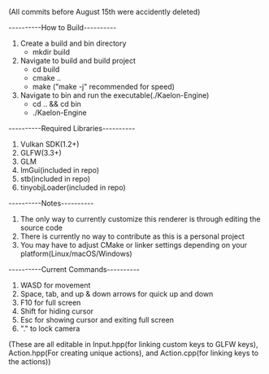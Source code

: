 
(All commits before August 15th were accidently deleted)

----------How to Build----------
1. Create a build and bin directory
    - mkdir build
2. Navigate to build and build project
    - cd build
    - cmake ..
    - make ("make -j" recommended for speed)
3. Navigate to bin and run the executable(./Kaelon-Engine)
    - cd .. && cd bin
    - ./Kaelon-Engine   

----------Required Libraries----------
1. Vulkan SDK(1.2+)
2. GLFW(3.3+)
3. GLM
4. ImGui(included in repo)
5. stb(included in repo)
6. tinyobjLoader(included in repo)

----------Notes----------
1. The only way to currently customize this renderer is through editing the source code
2. There is currently no way to contribute as this is a personal project
3. You may have to adjust CMake or linker settings depending on your platform(Linux/macOS/Windows)

----------Current Commands----------
1. WASD for movement
2. Space, tab, and up & down arrows for quick up and down
3. F10 for full screen
4. Shift for hiding cursor
5. Esc for showing cursor and exiting full screen
6. "." to lock camera


(These are all editable in Input.hpp(for linking custom keys to GLFW keys), Action.hpp(For creating unique actions), and Action.cpp(for linking keys to the actions))